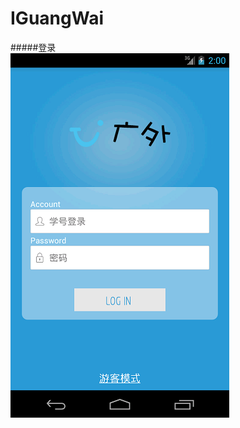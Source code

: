 # IGuangWai
#####登录  
![login](https://github.com/ALLENnan/IGuangWai/blob/master/screenshot/login.png)
